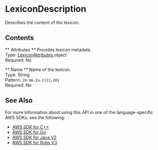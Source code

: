 # LexiconDescription<a name="API_LexiconDescription"></a>

Describes the content of the lexicon\.

## Contents<a name="API_LexiconDescription_Contents"></a>

 ** Attributes **   <a name="polly-Type-LexiconDescription-Attributes"></a>
Provides lexicon metadata\.  
Type: [ LexiconAttributes ](API_LexiconAttributes.md) object  
Required: No

 ** Name **   <a name="polly-Type-LexiconDescription-Name"></a>
Name of the lexicon\.  
Type: String  
Pattern: `[0-9A-Za-z]{1,20}`   
Required: No

## See Also<a name="API_LexiconDescription_SeeAlso"></a>

For more information about using this API in one of the language\-specific AWS SDKs, see the following:
+  [ AWS SDK for C\+\+](https://docs.aws.amazon.com/goto/SdkForCpp/polly-2016-06-10/LexiconDescription) 
+  [ AWS SDK for Go](https://docs.aws.amazon.com/goto/SdkForGoV1/polly-2016-06-10/LexiconDescription) 
+  [ AWS SDK for Java V2](https://docs.aws.amazon.com/goto/SdkForJavaV2/polly-2016-06-10/LexiconDescription) 
+  [ AWS SDK for Ruby V3](https://docs.aws.amazon.com/goto/SdkForRubyV3/polly-2016-06-10/LexiconDescription) 